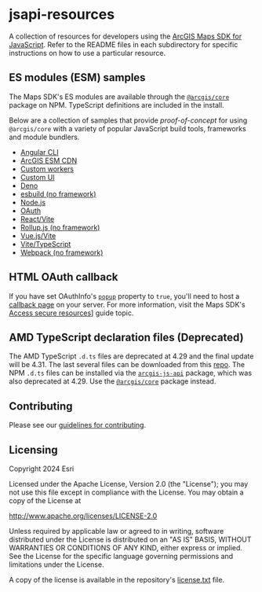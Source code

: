 jsapi-resources
===============
A collection of resources for developers using the [ArcGIS Maps SDK for JavaScript](https://js.arcgis.com). Refer to the README files in each subdirectory for specific instructions on how to use a particular resource. 

## ES modules (ESM) samples

The Maps SDK's ES modules are available through the [`@arcgis/core`](https://www.npmjs.com/package/@arcgis/core) package on NPM. TypeScript definitions are included in the install.

Below are a collection of samples that provide _proof-of-concept_ for using `@arcgis/core` with a variety of popular JavaScript build tools, frameworks and module bundlers.  

* [Angular CLI](./core-samples/jsapi-angular-cli/)
* [ArcGIS ESM CDN](./core-samples/jsapi-esm-cdn/)
* [Custom workers](./core-samples/jsapi-custom-workers/)
* [Custom UI](./core-samples/jsapi-custom-ui/)
* [Deno](./core-samples/jsapi-deno/)
* [esbuild (no framework)](./core-samples/esbuild/)
* [Node.js](./core-samples/jsapi-node/)
* [OAuth](./core-samples/jsapi-oauth/)
* [React/Vite](./core-samples/jsapi-react/)
* [Rollup.js (no framework)](./core-samples/rollup/)
* [Vue.js/Vite](./core-samples/jsapi-vue/)
* [Vite/TypeScript](./core-samples/jsapi-vite-ts/)
* [Webpack (no framework)](./core-samples/webpack/)

## HTML OAuth callback

If you have set OAuthInfo's [`popup`](https://developers.arcgis.com/javascript/latest/api-reference/esri-identity-OAuthInfo.html#popup) property to `true`, you'll need to host a [callback page](./oauth/) on your server. For more information, visit the Maps SDK's [Access secure resources](https://developers.arcgis.com/javascript/latest/secure-resources/)] guide topic.

## AMD TypeScript declaration files (Deprecated)

The AMD TypeScript `.d.ts` files are deprecated at 4.29 and the final update will be 4.31. The last several files can be downloaded from this [repo](./typescript/README.md). The NPM `.d.ts` files can be installed via the [`arcgis-js-api`](https://www.npmjs.com/package/arcgis-js-api) package, which was also deprecated at 4.29. Use the [`@arcgis/core`](https://www.npmjs.com/package/@arcgis/core) package instead.

## Contributing

Please see our [guidelines for contributing](CONTRIBUTING.md).

## Licensing
Copyright 2024 Esri

Licensed under the Apache License, Version 2.0 (the "License");
you may not use this file except in compliance with the License.
You may obtain a copy of the License at

   http://www.apache.org/licenses/LICENSE-2.0

Unless required by applicable law or agreed to in writing, software
distributed under the License is distributed on an "AS IS" BASIS,
WITHOUT WARRANTIES OR CONDITIONS OF ANY KIND, either express or implied.
See the License for the specific language governing permissions and
limitations under the License.

A copy of the license is available in the repository's [license.txt](https://github.com/Esri/jsapi-resources/blob/master/license.txt) file.
